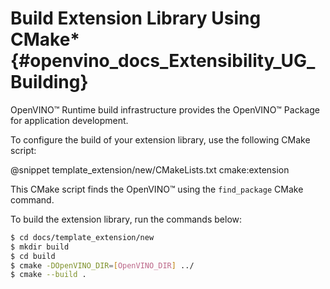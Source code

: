 # Build Extension Library Using CMake* {#openvino_docs_Extensibility_UG_Building}

OpenVINO™ Runtime build infrastructure provides the OpenVINO™ Package for application development.

To configure the build of your extension library, use the following CMake script:

@snippet template_extension/new/CMakeLists.txt cmake:extension

This CMake script finds the OpenVINO™ using the `find_package` CMake command.

To build the extension library, run the commands below:

```sh
$ cd docs/template_extension/new
$ mkdir build
$ cd build
$ cmake -DOpenVINO_DIR=[OpenVINO_DIR] ../
$ cmake --build .
```

